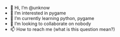 - 👋 Hi, I’m @unknow
- 👀 I’m interested in pygame
- 🌱 I’m currently learning python, pygame
- 💞️ I’m looking to collaborate on nobody
- 📫 How to reach me (what is this question mean?)

<!---
unknow00O00/unknow00O00 is a ✨ special ✨ repository because its `README.md` (this file) appears on your GitHub profile.
You can click the Preview link to take a look at your changes.
--->
